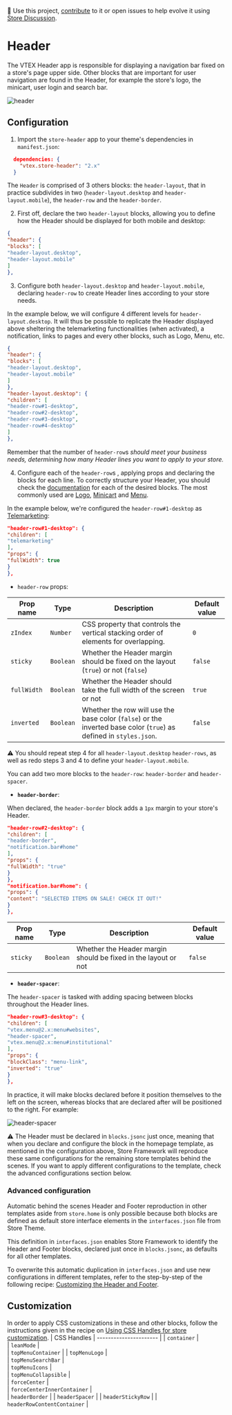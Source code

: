 📢 Use this project, [contribute](https://github.com/vtex-apps/breadcrumb) to it or open issues to help evolve it using [Store Discussion](https://github.com/vtex-apps/store-discussion).

# Header

The VTEX Header app is responsible for displaying a navigation bar fixed on a store's page upper side. 
Other blocks that are important for user navigation are found in the Header, for example the store's logo, the minicart, user login and search bar.

![header](https://user-images.githubusercontent.com/52087100/74090325-b6235d00-4a88-11ea-8227-317f93204d8f.png) 

## Configuration

1. Import the `store-header` app to your theme's dependencies in `manifest.json`: 

```json
  dependencies: {
    "vtex.store-header": "2.x"
  }
```

The  `Header` is comprised of 3 others blocks: the `header-layout`, that in practice subdivides in two (`header-layout.desktop` and `header-layout.mobile`), the `header-row` and the `header-border`. 

2. First off, declare the two `header-layout` blocks, allowing you to define how the Header should be displayed for both mobile and desktop:

```json
{
"header": {
"blocks": [
"header-layout.desktop",
"header-layout.mobile"
]
},
```

3. Configure both `header-layout.desktop` and `header-layout.mobile`, declaring `header-row` to create Header lines according to your store needs. 

In the example below, we will configure 4 different levels for `header-layout.desktop`. It will thus be possible to replicate the Header displayed above sheltering the telemarketing functionalities (when activated), a notification, links to pages and every other blocks, such as Logo, Menu, etc.

```json
{
"header": {
"blocks": [
"header-layout.desktop",
"header-layout.mobile"
]
},
"header-layout.desktop": {
"children": [
"header-row#1-desktop",
"header-row#2-desktop",
"header-row#3-desktop",
"header-row#4-desktop"
]
},
```

Remember that the number of `header-row`s *should meet your business needs, determining how many Header lines you want to apply to your store.*

4. Configure each of the `header-row`s , applying props and declaring the blocks for each line. To correctly structure your Header, you should check the [documentation](https://vtex.io/docs/components/all) for each of the desired blocks. The most commonly used are [Logo](https://vtex.io/docs/components/all/vtex.store-components/logo), [Minicart](https://vtex.io/docs/components/all/vtex.minicart/) and [Menu](https://vtex.io/docs/components/all/vtex.menu/). 

In the example below, we're configured the `header-row#1-desktop` as [Telemarketing](https://vtex.io/docs/components/all/vtex.telemarketing/):

```json
"header-row#1-desktop": {
"children": [
"telemarketing"
],
"props": {
"fullWidth": true
}
},
```

- `header-row` props: 

| Prop name  | Type      | Description                                                                                       | Default value |
| ---------- | --------- | ------------------------------------------------------------------------------------ | ------------- |
| `zIndex` | `Number` | CSS property that controls the vertical stacking order of elements for overlapping.                                                                      | `0`         |
| `sticky` | `Boolean` | Whether the Header margin should be fixed on the layout (`true`) or not (`false`)                                                                    | `false`          |
| `fullWidth` | `Boolean` | Whether the Header should take the full width of the screen or not                                                                   | `true`          |
| `inverted` | `Boolean` | Whether the row will use the base color (`false`) or the inverted base color (`true`) as defined in `styles.json`.                                                                    | `false`          |

:warning: You should repeat step 4 for all `header-layout.desktop` `header-rows`, as well as redo steps 3 and 4 to define your `header-layout.mobile`. 

You can add two more blocks to the `header-row`: `header-border` and `header-spacer`. 

- **`header-border`**:

When declared, the `header-border` block adds a `1px` margin to your store's Header.

```json
"header-row#2-desktop": {
"children": [
"header-border",
"notification.bar#home"
],
"props": {
"fullWidth": "true"
}
},
"notification.bar#home": {
"props": {
"content": "SELECTED ITEMS ON SALE! CHECK IT OUT!"
}
},
```

| Prop name  | Type      | Description                                                                                       | Default value |
| ---------- | --------- | ------------------------------------------------------------------------------------ | ------------- |
| `sticky` | `Boolean` | Whether the Header margin should be fixed in the layout or not                                                                       | `false`          |

- **`header-spacer`**: 

The `header-spacer` is tasked with adding spacing between blocks throughout the Header lines. 

```json
"header-row#3-desktop": {
"children": [
"vtex.menu@2.x:menu#websites",
"header-spacer",
"vtex.menu@2.x:menu#institutional"
],
"props": {
"blockClass": "menu-link",
"inverted": "true"
}
},
```

In practice, it will make blocks declared before it position themselves to the left on the screen, whereas blocks that are declared after will be positioned to the right. For example: 

![header-spacer](https://user-images.githubusercontent.com/52087100/74090331-c8050000-4a88-11ea-8566-98097b18c83d.png)

:warning: The Header must be declared in `blocks.jsonc` just once, meaning that when you declare and configure the block in the homepage template, as mentioned in the configuration above, Store Framework will reproduce these same configurations for the remaining store templates behind the scenes. If you want to apply different configurations to the template, check the advanced configurations section below. 

### Advanced configuration

Automatic behind the scenes Header and Footer reproduction in other templates aside from `store.home` is only possible because both blocks are defined as default store interface elements in the `interfaces.json` file from Store Theme. 

This definition in `interfaces.json` enables Store Framework to identify the Header and Footer blocks, declared just once in `blocks.jsonc`, as defaults for all other templates.

To overwrite this automatic duplication in `interfaces.json` and use new configurations in different templates, refer to the step-by-step of the following recipe: [Customizing the Header and Footer](). 

## Customization

In order to apply CSS customizations in these and other blocks, follow the instructions given in the recipe on [Using CSS Handles for store customization](https://vtex.io/docs/recipes/style/using-css-handles-for-store-customization). 
| CSS Handles          | 
---------------------- |
| `container`          |                       
| `leanMode`           |                        
| `topMenuContainer`   | 
| `topMenuLogo`        |              
| `topMenuSearchBar`   |     
| `topMenuIcons`       |             
| `topMenuCollapsible` |   
| `forceCenter`        |   
| `forceCenterInnerContainer` |   
| `headerBorder` | 
| `headerSpacer` | 
| `headerStickyRow` | 
| `headerRowContentContainer` |
